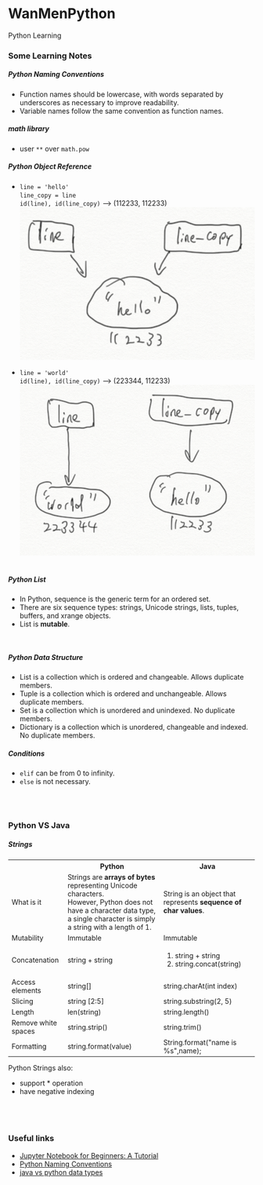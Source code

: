 # WanMenPython
Python Learning
&nbsp;

### Some Learning Notes ###

##### Python Naming Conventions #####
* Function names should be lowercase, with words separated by underscores as necessary to improve readability.   
* Variable names follow the same convention as function names.
&nbsp;

##### math library ####
* user `**` over `math.pow`
&nbsp;

##### Python Object Reference ####
* `line = 'hello'`  
`line_copy = line`  
`id(line), id(line_copy)` --> (112233, 112233)  
![objec_reference_1.png](Documents/objec_reference_1.png)  

* `line = 'world'`  
`id(line), id(line_copy)` --> (223344, 112233)   
![objec_reference_2.png](Documents/objec_reference_2.png)  
&nbsp;

##### Python List ####
* In Python, sequence is the generic term for an ordered set. 
* There are six sequence types: strings, Unicode strings, lists, tuples, buffers, and xrange objects.
* List is **mutable**. 

&nbsp;

##### Python Data Structure ####
* List is a collection which is ordered and changeable. Allows duplicate members.
* Tuple is a collection which is ordered and unchangeable. Allows duplicate members.
* Set is a collection which is unordered and unindexed. No duplicate members.
* Dictionary is a collection which is unordered, changeable and indexed. No duplicate members.
&nbsp;

##### Conditions ####
* `elif` can be from 0 to infinity. 
* `else` is not necessary.  
&nbsp;

&nbsp;
### Python VS Java ###
##### Strings #####

<table>
  <tbody>
    <tr>
      <th></th>
      <th>Python</th>
      <th>Java</th>
    </tr>
    <tr>
      <td>What is it</td>
      <td>Strings are <b>arrays of bytes</b> representing Unicode characters. <br> However, Python does not have a character data type, a single character is simply a string with a length of 1.</td>
      <td>String is an object that represents <b>sequence of char values</b>.</td>
    </tr>
    <tr>
      <td>Mutability</td>
      <td>Immutable</td>
      <td>Immutable</td>
    </tr>
    <tr>
      <td>Concatenation</td>
      <td> string + string</td>
      <td> <ol>
          <li> string + string </li>
          <li> string.concat(string) </li> </ol>
      </td>
    </tr>
    <tr>
      <td> Access elements </td>
      <td> string[] </td>
      <td> string.charAt(int index) </td>
    </tr>
    <tr>
      <td> Slicing </td>
      <td> string [2:5] </td>
      <td> string.substring(2, 5) </td>      
    </tr>
    <tr>
      <td> Length </td>
      <td> len(string) </td>
      <td> string.length()</td>
    </tr>
    <tr>
      <td> Remove white spaces </td>
      <td> string.strip() </td>
      <td> string.trim() </td>
    </tr>
    <tr>
      <td> Formatting </td>
      <td> string.format(value) </td>
      <td> String.format("name is %s",name); </td>
    </tr>
  </tbody>
</table>

Python Strings also: 
* support * operation
* have negative indexing
&nbsp;

&nbsp;
----
### Useful links ###
* [​​​​Jupyter Notebook for Beginners: A Tutorial](https://www.dataquest.io/blog/jupyter-notebook-tutorial/)
* [Python Naming Conventions](https://www.python.org/dev/peps/pep-0008/#function-and-variable-names)
* [java vs python data types](https://www.programcreek.com/2012/09/java-vs-python-data-types/)
